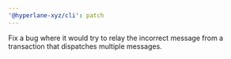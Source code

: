 ```yaml
---
'@hyperlane-xyz/cli': patch
---
```


Fix a bug where it would try to relay the incorrect message from a transaction that dispatches multiple messages.
